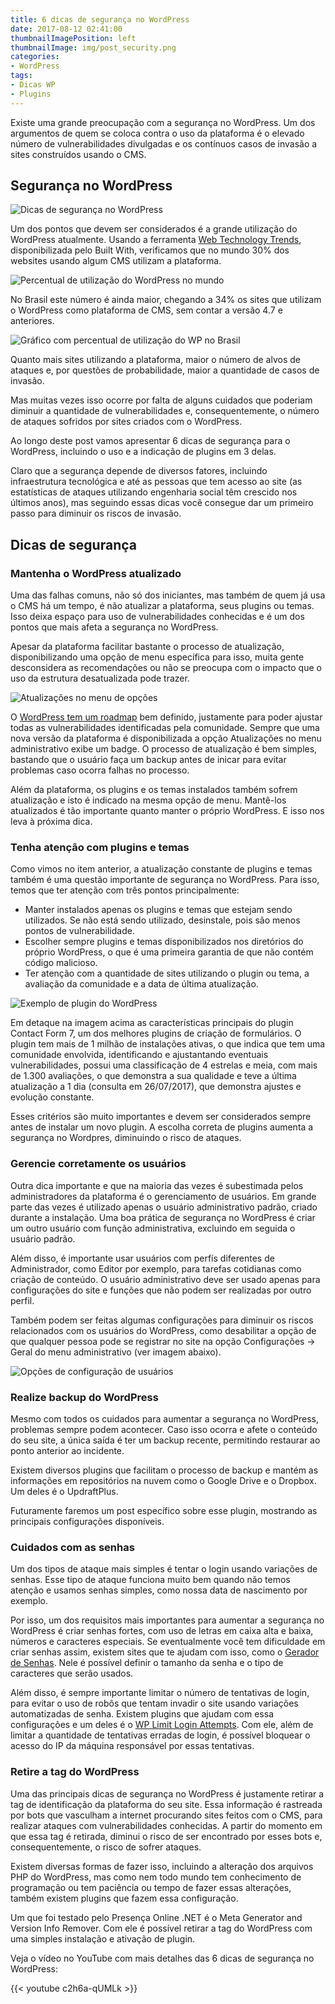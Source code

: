 ```yaml
---
title: 6 dicas de segurança no WordPress
date: 2017-08-12 02:41:00
thumbnailImagePosition: left
thumbnailImage: img/post_security.png
categories:
- WordPress
tags:
- Dicas WP
- Plugins
---
```

Existe uma grande preocupação com a segurança no WordPress. Um dos argumentos de quem se coloca contra o uso da plataforma é o elevado número de vulnerabilidades divulgadas e os contínuos casos de invasão a sites construídos usando o CMS.

<!--more-->

## Segurança no WordPress

![Dicas de segurança no WordPress](../../img/post_security.png "Segurança no WordPress")

Um dos pontos que devem ser considerados é a grande utilização do WordPress atualmente. Usando a ferramenta [Web Technology Trends](https://trends.builtwith.com/), disponibilizada pelo Built With, verificamos que no mundo 30% dos websites usando algum CMS utilizam a plataforma.

![Percentual de utilização do WordPress no mundo](../../img/utilizacao_wp_mundo.png "Utilização do WordPress no mundo (fonte: Built With em 26/07/2017)")

No Brasil este número é ainda maior, chegando a 34% os sites que utilizam o WordPress como plataforma de CMS, sem contar a versão 4.7 e anteriores.

![Gráfico com percentual de utilização do WP no Brasil](../../img/utilizacao_wp_brasil.png "Utilização do WordPress no Brasil (fonte: Built With em 26/07/2017)")

Quanto mais sites utilizando a plataforma, maior o número de alvos de ataques e, por questões de probabilidade, maior a quantidade de casos de invasão.

Mas muitas vezes isso ocorre por falta de alguns cuidados que poderiam diminuir a quantidade de vulnerabilidades e, consequentemente, o número de ataques sofridos por sites criados com o WordPress.

Ao longo deste post vamos apresentar 6 dicas de segurança para o WordPress, incluindo o uso e a indicação de plugins em 3 delas.

Claro que a segurança depende de diversos fatores, incluindo infraestrutura tecnológica e até as pessoas que tem acesso ao site (as estatísticas de ataques utilizando engenharia social têm crescido nos últimos anos), mas seguindo essas dicas você consegue dar um primeiro passo para diminuir os riscos de invasão.

## Dicas de segurança

### Mantenha o WordPress atualizado

Uma das falhas comuns, não só dos iniciantes, mas também de quem já usa o CMS há um tempo, é não atualizar a plataforma, seus plugins ou temas. Isso deixa espaço para uso de vulnerabilidades conhecidas e é um dos pontos que mais afeta a segurança no WordPress.

Apesar da plataforma facilitar bastante o processo de atualização, disponibilizando uma opção de menu específica para isso, muita gente desconsidera as recomendações ou não se preocupa com o impacto que o uso da estrutura desatualizada pode trazer.

![Atualizações no menu de opções](../../img/atualizacoes.png "Opção Atualizações no menu WordPress")

O [WordPress tem um roadmap](https://wordpress.org/about/roadmap/) bem definido, justamente para poder ajustar todas as vulnerabilidades identificadas pela comunidade. Sempre que uma nova versão da plataforma é disponibilizada a opção Atualizações no menu administrativo exibe um badge. O processo de atualização é bem simples, bastando que o usuário faça um backup antes de inicar para evitar problemas caso ocorra falhas no processo.

Além da plataforma, os plugins e os temas instalados também sofrem atualização e isto é indicado na mesma opção de menu. Mantê-los atualizados é tão importante quanto manter o próprio WordPress. E isso nos leva à próxima dica.

### Tenha atenção com plugins e temas

Como vimos no item anterior, a atualização constante de plugins e temas também é uma questão importante de segurança no WordPress. Para isso, temos que ter atenção com três pontos principalmente:

* Manter instalados apenas os plugins e temas que estejam sendo utilizados. Se não está sendo utilizado, desinstale, pois são menos pontos de vulnerabilidade.
* Escolher sempre plugins e temas disponibilizados nos diretórios do próprio WordPress, o que é uma primeira garantia de que não contém código malicioso.
* Ter atenção com a quantidade de sites utilizando o plugin ou tema, a avaliação da comunidade e a data de última atualização.

![Exemplo de plugin do WordPress](../../img/plugin-contact-7.png "Características do plugin Contact Form 7")

Em detaque na imagem acima as características principais do plugin Contact Form 7, um dos melhores plugins de criação de formulários. O plugin tem mais de 1 milhão de instalações ativas, o que indica que tem uma comunidade envolvida, identificando e ajustantando eventuais vulnerabilidades, possui uma classificação de 4 estrelas e meia, com mais de 1.300 avaliações, o que demonstra a sua qualidade e teve a última atualização a 1 dia (consulta em 26/07/2017), que demonstra ajustes e evolução constante.

Esses critérios são muito importantes e devem ser considerados sempre antes de instalar um novo plugin. A escolha correta de plugins aumenta a segurança no Wordpres, diminuindo o risco de ataques.

### Gerencie corretamente os usuários

Outra dica importante e que na maioria das vezes é subestimada pelos administradores da plataforma é o gerenciamento de usuários. Em grande parte das vezes é utilizado apenas o usuário administrativo padrão, criado durante a instalação. Uma boa prática de segurança no WordPress é criar um outro usuário com função administrativa, excluindo em seguida o usuário padrão.

Além disso, é importante usar usuários com perfís diferentes de Administrador, como Editor por exemplo, para tarefas cotidianas como criação de conteúdo. O usuário administrativo deve ser usado apenas para configurações do site e funções que não podem ser realizadas por outro perfil.

Também podem ser feitas algumas configurações para diminuir os riscos relacionados com os usuários do WordPress, como desabilitar a opção de que qualquer pessoa pode se registrar no site na opção Configurações -> Geral do menu administrativo (ver imagem abaixo).

![Opções de configuração de usuários](../../img/registrar.png "Configuração de que qualquer pessoa pode se registrar")

### Realize backup do WordPress

Mesmo com todos os cuidados para aumentar a segurança no WordPress, problemas sempre podem acontecer. Caso isso ocorra e afete o conteúdo do seu site, a única saída é ter um backup recente, permitindo restaurar ao ponto anterior ao incidente.

Existem diversos plugins que facilitam o processo de backup e mantém as informações em repositórios na nuvem como o Google Drive e o Dropbox. Um deles é o UpdraftPlus.

Futuramente faremos um post específico sobre esse plugin, mostrando as principais configurações disponíveis.

### Cuidados com as senhas

Um dos tipos de ataque mais simples é tentar o login usando variações de senhas. Esse tipo de ataque funciona muito bem quando não temos atenção e usamos senhas simples, como nossa data de nascimento por exemplo.

Por isso, um dos requisitos mais importantes para aumentar a segurança no WordPress é criar senhas fortes, com uso de letras em caixa alta e baixa, números e caracteres especiais. Se eventualmente você tem dificuldade em criar senhas assim, existem sites que te ajudam com isso, como o [Gerador de Senhas](http://www.geradordesenha.com.br/). Nele é possível definir o tamanho da senha e o tipo de caracteres que serão usados.

Além disso, é sempre importante limitar o número de tentativas de login, para evitar o uso de robôs que tentam invadir o site usando variações automatizadas de senha. Existem plugins que ajudam com essa configurações e um deles é o [WP Limit Login Attempts](https://br.wordpress.org/plugins/wp-limit-login-attempts/). Com ele, além de limitar a quantidade de tentativas erradas de login, é possível bloquear o acesso do IP da máquina responsável por essas tentativas.

### Retire a tag do WordPress

Uma das principais dicas de segurança no WordPress é justamente retirar a tag de identificação da plataforma do seu site. Essa informação é rastreada por bots que vasculham a internet procurando sites feitos com o CMS, para realizar ataques com vulnerabilidades conhecidas. A partir do momento em que essa tag é retirada, diminui o risco de ser encontrado por esses bots e, consequentemente, o risco de sofrer ataques.

Existem diversas formas de fazer isso, incluindo a alteração dos arquivos PHP do WordPress, mas como nem todo mundo tem conhecimento de programação ou tem paciência ou tempo de fazer essas alterações, também existem plugins que fazem essa configuração.

Um que foi testado pelo Presença Online .NET é o Meta Generator and Version Info Remover. Com ele é possível retirar a tag do WordPress com uma simples instalação e ativação de plugin.

Veja o vídeo no YouTube com mais detalhes das 6 dicas de segurança no WordPress:

{{< youtube c2h6a-qUMLk >}}
